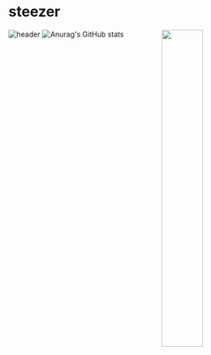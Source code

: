 # steezer
![header](https://capsule-render.vercel.app/api?type=waving&color=0:FFAFBD,100:ffc3a0&height=175&section=header&text=♥&desc=Welcome%20to%20my%20GitHub&fontSize=30&fontAlignY=30&fontColor=87CEEB)
![Anurag's GitHub stats](https://github-readme-stats.vercel.app/api?username=steeze1213&show_icons=true&bg_color=00000000&title_color=87CEEB&icon_color=87CEEB&text_color=87CEEB&hide_border=true)
<img align="right" src="https://www.shutterstock.com/shutterstock/videos/1097282077/thumb/1.jpg?ip=x480" width="40%" height="40%"></img>
